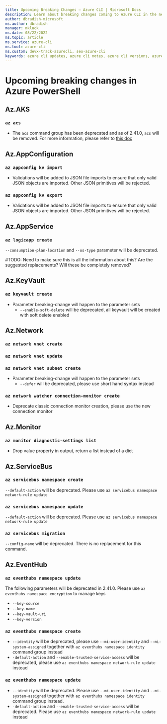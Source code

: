 ```yaml
---
title: Upcoming Breaking Changes – Azure CLI | Microsoft Docs
description: Learn about breaking changes coming to Azure CLI in the next breaking change release
author: dbradish-microsoft
ms.author: dbradish
manager: mkluck
ms.date: 08/22/2022
ms.topic: article
ms.service: azure-cli
ms.tool: azure-cli
ms.custom: devx-track-azurecli, seo-azure-cli
keywords: azure cli updates, azure cli notes, azure cli versions, azure cli breaking changes
---
```


# Upcoming breaking changes in Azure PowerShell

## Az.AKS

### `az acs`

- The `acs` command group has been deprecated and as of 2.41.0, `acs` will be removed. For more information, please refer to [this doc](https://azure.microsoft.com/updates/azure-container-service-will-retire-on-january-31-2020/)
  
## Az.AppConfiguration

### `az appconfig kv import`

- Validations will be added to JSON file imports to ensure that only valid JSON objects are imported. Other JSON primitives will be rejected. 

### `az appconfig kv export`

- Validations will be added to JSON file imports to ensure that only valid JSON objects are imported. Other JSON primitives will be rejected. 

## Az.AppService

### `az logicapp create`

`--consumption-plan-location` and `--os-type` parameter will be deprecated. 

#TODO: Need to make sure this is all the information about this? Are the suggested replacements? Will these be completely removed? 

## Az.KeyVault

### `az keyvault create`

- Parameter breaking-change will happen to the parameter sets
  - `--enable-soft-delete` will be deprecated, all keyvault will be created with soft delete enabled

## Az.Network

### `az network vnet create`
### `az network vnet update`
### `az network vnet subnet create`

- Parameter breaking-change will happen to the parameter sets
  - `--defer` will be deprecated, please use short hand syntax instead

### `az network watcher connection-monitor create`

- Deprecate classic connection monitor creation, please use the new connection monitor

## Az.Monitor

### `az monitor diagnostic-settings list`

- Drop value property in output, return a list instead of a dict

## Az.ServiceBus

### `az servicebus namespace create`

`--default-action` will be deprecated. Please use `az servicebus namespace network-rule update`

### `az servicebus namespace update`

`--default-action` will be deprecated. Please use `az servicebus namespace network-rule update`

### `az servicebus migration`

`--config-name` will be deprecated. There is no replacement for this command.

## Az.EventHub

### `az eventhubs namespace update`

The following parameters will be deprecated in 2.41.0. Please use `az eventhubs namespace encryption` to manage keys

-  `--key-source`
-  `--key-name`
-  `--key-vault-uri`
-  `--key-version`

### `az eventhubs namespace create`

- `--identity` will be deprecated, please use `--mi-user-identity` and `--mi-system-assigned` together with `az eventhubs namespace identity` command group instead
- `-default-action` and `--enable-trusted-service-access` will be deprecated, please use `az eventhubs namespace network-rule update` instead

### `az eventhubs namespace update`

- `--identity` will be deprecated. Please use `--mi-user-identity` and `--mi-system-assigned` together with `az eventhubs namespace identity` command group instead.
- `-default-action` and `--enable-trusted-service-access` will be deprecated. Please use `az eventhubs namespace network-rule update` instead
